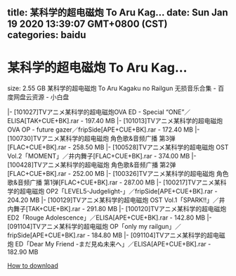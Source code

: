 
title: 某科学的超电磁炮 To Aru Kag…
date: Sun Jan 19 2020 13:39:07 GMT+0800 (CST)    
categories: baidu
---

# 某科学的超电磁炮 To Aru Kag…
size: 2.55 GB
 某科学的超电磁炮 To Aru Kagaku no Railgun 无损音乐合集 - 百度网盘云资源 - 小白盘
 
|- [101027]TVアニメ某科学的超电磁炮OVA ED - Special “ONE”／ELISA[TAK+CUE+BK].rar - 197.40 MB
|- [101013]TVアニメ某科学的超电磁炮OVA OP - future gazer／fripSide[APE+CUE+BK].rar - 172.40 MB
|- [100730]TVアニメ某科学的超电磁炮 角色歌&音频广播 第3弹[FLAC+CUE+BK].rar - 258.50 MB
|- [100528]TVアニメ某科学的超电磁炮 OST Vol.2「MOMENT」／井内舞子[FLAC+CUE+BK].rar - 374.00 MB
|- [100428]TVアニメ某科学的超电磁炮 角色歌&音频广播 第2弹[FLAC+CUE+BK].rar - 252.00 MB
|- [100326]TVアニメ某科学的超电磁炮 角色歌&音频广播 第1弹[FLAC+CUE+BK].rar - 287.00 MB
|- [100217]TVアニメ某科学的超电磁炮 OP2「LEVEL5-Judgelight-」／fripSide[APE+CUE+BK].rar - 204.20 MB
|- [100129]TVアニメ某科学的超电磁炮 OST Vol.1「SPARK!!」／井内舞子[TAK+CUE+BK].rar - 291.80 MB
|- [100120]TVアニメ某科学的超电磁炮 ED2「Rouge Adolescence」／ELISA[APE+CUE+BK].rar - 142.80 MB
|- [091104]TVアニメ某科学的超电磁炮 OP「only my railgun」／fripSide[APE+CUE+BK].rar - 184.80 MB
|- [091104]TVアニメ某科学的超电磁炮 ED「Dear My Friend -まだ見ぬ未来へ」／ELISA[APE+CUE+BK].rar - 182.90 MB

[How to download](https://bpcam.bemobtrk.com/go/2ceec3aa-1ca2-46d6-b9ff-aaa5c184517c?jno=4836)